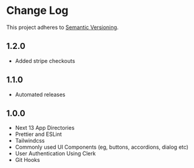 # Change Log

This project adheres to [Semantic Versioning](https://semver.org/).

## 1.2.0

-   Added stripe checkouts

## 1.1.0

-   Automated releases

## 1.0.0

-   Next 13 App Directories
-   Prettier and ESLint
-   Tailwindcss
-   Commonly used UI Components (eg, buttons, accordions, dialog etc)
-   User Authentication Using Clerk
-   Git Hooks
